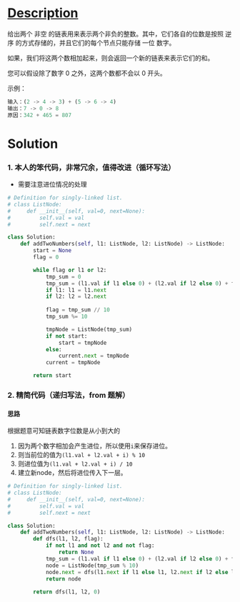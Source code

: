 # [Description](https://leetcode-cn.com/problems/add-two-numbers)
给出两个 非空 的链表用来表示两个非负的整数。其中，它们各自的位数是按照 逆序 的方式存储的，并且它们的每个节点只能存储 一位 数字。

如果，我们将这两个数相加起来，则会返回一个新的链表来表示它们的和。

您可以假设除了数字 0 之外，这两个数都不会以 0 开头。

示例：
```python
输入：(2 -> 4 -> 3) + (5 -> 6 -> 4)
输出：7 -> 0 -> 8
原因：342 + 465 = 807
```

# Solution
### 1. 本人的笨代码，非常冗余，值得改进（循环写法）
- 需要注意进位情况的处理
```python
# Definition for singly-linked list.
# class ListNode:
#     def __init__(self, val=0, next=None):
#         self.val = val
#         self.next = next

class Solution:
    def addTwoNumbers(self, l1: ListNode, l2: ListNode) -> ListNode:
        start = None
        flag = 0

        while flag or l1 or l2:
            tmp_sum = 0
			tmp_sum = (l1.val if l1 else 0) + (l2.val if l2 else 0) + flag
			if l1: l1 = l1.next
			if l2: l2 = l2.next
			
			flag = tmp_sum // 10
			tmp_sum %= 10

			tmpNode = ListNode(tmp_sum)			
            if not start:
                start = tmpNode
            else:
                current.next = tmpNode
			current = tmpNode

        return start
```

### 2. 精简代码（递归写法，from 题解）
#### 思路
根据题意可知链表数字位数是从小到大的
1. 因为两个数字相加会产生进位，所以使用```i```来保存进位。
2. 则当前位的值为```(l1.val + l2.val + i) % 10```
3. 则进位值为```(l1.val + l2.val + i) / 10```
4. 建立新node，然后将进位传入下一层。

```python
# Definition for singly-linked list.
# class ListNode:
#     def __init__(self, val=0, next=None):
#         self.val = val
#         self.next = next

class Solution:
    def addTwoNumbers(self, l1: ListNode, l2: ListNode) -> ListNode:
        def dfs(l1, l2, flag):
            if not l1 and not l2 and not flag:
                return None
            tmp_sum = (l1.val if l1 else 0) + (l2.val if l2 else 0) + flag
            node = ListNode(tmp_sum % 10)
            node.next = dfs(l1.next if l1 else l1, l2.next if l2 else l2, tmp_sum // 10)
            return node
			
        return dfs(l1, l2, 0)
```
